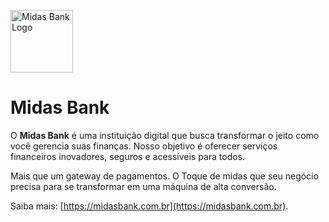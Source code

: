<p>
  <img src="https://midasbank.com.br/wp-content/uploads/2024/10/Favicon.png" alt="Midas Bank Logo" width="100">
</p>
<h1>Midas Bank</h1>

O **Midas Bank** é uma instituição digital que busca transformar o jeito como você gerencia suas finanças. Nosso objetivo é oferecer serviços financeiros inovadores, seguros e acessíveis para todos.

Mais que um gateway de pagamentos. O Toque de midas que seu negócio precisa para se transformar em uma máquina de alta conversão.<br />

Saiba mais: [https://midasbank.com.br](https://midasbank.com.br).
